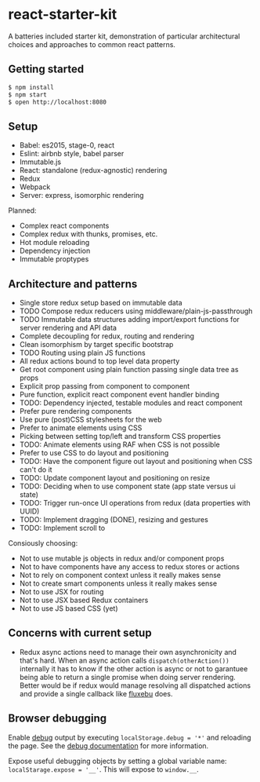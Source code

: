 # react-starter-kit

A batteries included starter kit, demonstration of particular architectural choices and approaches to common react patterns.

## Getting started

```bash
$ npm install
$ npm start
$ open http://localhost:8080
```

## Setup

- Babel: es2015, stage-0, react
- Eslint: airbnb style, babel parser
- Immutable.js
- React: standalone (redux-agnostic) rendering
- Redux
- Webpack
- Server: express, isomorphic rendering

Planned:

- Complex react components
- Complex redux with thunks, promises, etc.
- Hot module reloading
- Dependency injection
- Immutable proptypes

## Architecture and patterns

- Single store redux setup based on immutable data
- TODO Compose redux reducers using middleware/plain-js-passthrough
- TODO Immutable data structures adding import/export functions for server rendering and API data
- Complete decoupling for redux, routing and rendering
- Clean isomorphism by target specific bootstrap
- TODO Routing using plain JS functions
- All redux actions bound to top level data property
- Get root component using plain function passing single data tree as props
- Explicit prop passing from component to component
- Pure function, explicit react component event handler binding
- TODO: Dependency injected, testable modules and react component
- Prefer pure rendering components
- Use pure (post)CSS stylesheets for the web
- Prefer to animate elements using CSS
- Picking between setting top/left and transform CSS properties
- TODO: Animate elements using RAF when CSS is not possible
- Prefer to use CSS to do layout and positioning
- TODO: Have the component figure out layout and positioning when CSS can't do it
- TODO: Update component layout and positioning on resize
- TODO: Deciding when to use component state (app state versus ui state)
- TODO: Trigger run-once UI operations from redux (data properties with UUID)
- TODO: Implement dragging (DONE), resizing and gestures
- TODO: Implement scroll to

Consiously choosing:

- Not to use mutable js objects in redux and/or component props
- Not to have components have any access to redux stores or actions
- Not to rely on component context unless it really makes sense
- Not to create smart components unless it really makes sense
- Not to use JSX for routing
- Not to use JSX based Redux containers
- Not to use JS based CSS (yet)

## Concerns with current setup

- Redux async actions need to manage their own asynchronicity and that's hard. When an async action calls `dispatch(otherAction())` internally it has to know if the other action is async or not to garantuee being able to return a single promise when doing server rendering. Better would be if redux would manage resolving all dispatched actions and provide a single callback like [fluxebu](https://github.com/uxebu/fluxebu) does.

## Browser debugging

Enable [debug](https://www.npmjs.com/package/debug) output by executing `localStorage.debug = '*'` and reloading the page. See the [debug documentation](https://www.npmjs.com/package/debug#browser-support) for more information.

Expose useful debugging objects by setting a global variable name: `localStarage.expose = '__'`. This will expose to `window.__`.
